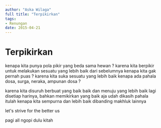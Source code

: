 ```yaml
---
author: "Aska Wilaga"
full title: "Terpikirkan"
tags:
- Renungan
date: 2015-04-21
---
```


# Terpikirkan

kenapa kita punya pola pikir yang beda sama hewan ?
karena kita berpikir untuk melakukan sesuatu yang lebih baik dari sebelumnya
kenapa kita gak pernah puas ?
karena kita suka sesuatu yang lebih baik
kenapa ada pahala dosa, surga, neraka, ampunan dosa ?

karena kita disuruh berbuat yang baik baik dan menuju yang lebih baik lagi
disetiap harinya, bahkan memikirkan yang baik aja udah dikasih pahala
itulah kenapa kita sempurna dan lebih baik dibanding makhluk lainnya

let's strive for the better us

pagi all
ngopi dulu kitah
